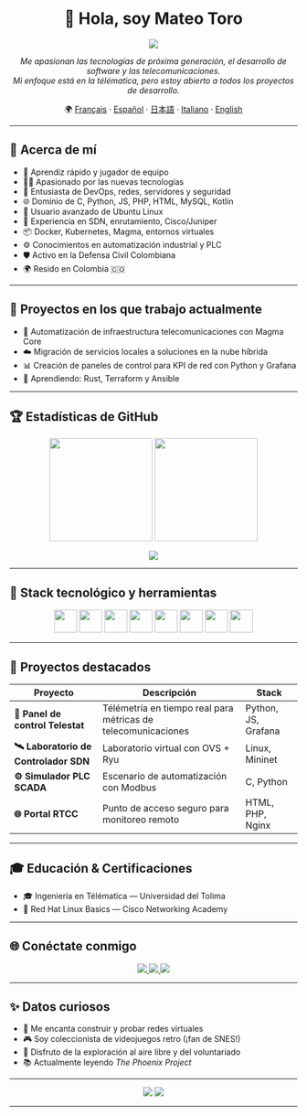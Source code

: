 <h1 align="center">👋 Hola, soy Mateo Toro</h1>

<p align="center">
  <img src="https://readme-typing-svg.herokuapp.com?font=Poppins&color=58A6FF&center=true&vCenter=true&lines=IIIIIIIIIIIIIIngeniero+en+Télématica+%7C+Apasionado+por+Dev;Amante+de+Linux+%7C+Explorador+Fullstack;Siempre+aprendiendo+🚀" />
</p>

<p align="center">
  <em>Me apasionan las tecnologías de próxima generación, el desarrollo de software y las telecomunicaciones.<br>
  Mi enfoque está en la télématica, pero estoy abierto a todos los proyectos de desarrollo.</em>
</p>

<p align="center">
  🌍 <a href="/docs/readme_fr.md">Français</a> · 
  <a href="/docs/readme_es.md">Español</a> · 
  <a href="/docs/readme_ja.md">日本語</a> · 
  <a href="/docs/readme_it.md">Italiano</a> · 
  <a href="https://github.com/mgodll">English</a>
</p>

---

## 🔎 Acerca de mí

- 🚀 Aprendiz rápido y jugador de equipo  
- 👨‍💻 Apasionado por las nuevas tecnologías  
- 🔐 Entusiasta de DevOps, redes, servidores y seguridad  
- 🌐 Dominio de C, Python, JS, PHP, HTML, MySQL, Kotlin  
- 🐧 Usuario avanzado de Ubuntu Linux  
- 📡 Experiencia en SDN, enrutamiento, Cisco/Juniper  
- 📦 Docker, Kubernetes, Magma, entornos virtuales  
- ⚙️ Conocimientos en automatización industrial y PLC  
- 🛡️ Activo en la Defensa Civil Colombiana  
- 🌍 Resido en Colombia 🇨🇴  

---

## 🎯 Proyectos en los que trabajo actualmente

- 🚧 Automatización de infraestructura telecomunicaciones con Magma Core  
- ☁️ Migración de servicios locales a soluciones en la nube híbrida  
- 📊 Creación de paneles de control para KPI de red con Python y Grafana  
- 🧠 Aprendiendo: Rust, Terraform y Ansible

---

## 🏆 Estadísticas de GitHub

<p align="center">
  <img src="https://github-readme-stats.vercel.app/api?username=mgodll&show_icons=true&theme=radical&border_radius=10" height="180"/>
  <img src="https://github-readme-streak-stats.herokuapp.com?user=mgodll&theme=radical&border_radius=10" height="180"/>
</p>

<p align="center">
  <img src="https://github-profile-summary-cards.vercel.app/api/cards/profile-details?username=mgodll&theme=tokyonight" />
</p>

---

## 🧰 Stack tecnológico y herramientas

<p align="center">
  <img src="https://cdn.jsdelivr.net/gh/devicons/devicon/icons/python/python-original.svg" width="40" />
  <img src="https://cdn.jsdelivr.net/gh/devicons/devicon/icons/docker/docker-original.svg" width="40" />
  <img src="https://cdn.jsdelivr.net/gh/devicons/devicon/icons/javascript/javascript-original.svg" width="40" />
  <img src="https://cdn.jsdelivr.net/gh/devicons/devicon/icons/kubernetes/kubernetes-plain.svg" width="40" />
  <img src="https://cdn.jsdelivr.net/gh/devicons/devicon/icons/linux/linux-original.svg" width="40" />
  <img src="https://cdn.jsdelivr.net/gh/devicons/devicon/icons/html5/html5-original.svg" width="40" />
  <img src="https://cdn.jsdelivr.net/gh/devicons/devicon/icons/mysql/mysql-original.svg" width="40" />
  <img src="https://cdn.jsdelivr.net/gh/devicons/devicon/icons/c/c-original.svg" width="40" />
</p>

---

## 🧩 Proyectos destacados

| Proyecto | Descripción | Stack |
|--------|-------------|-------|
| **📡 Panel de control Telestat** | Télémetría en tiempo real para métricas de telecomunicaciones | Python, JS, Grafana |
| **🛰️ Laboratorio de Controlador SDN** | Laboratorio virtual con OVS + Ryu | Linux, Mininet |
| **⚙️ Simulador PLC SCADA** | Escenario de automatización con Modbus | C, Python |
| **🌐 Portal RTCC** | Punto de acceso seguro para monitoreo remoto | HTML, PHP, Nginx |

---

## 🎓 Educación & Certificaciones

- 🎓 Ingeniería en Télématica — Universidad del Tolima
- 🧪 Red Hat Linux Basics — Cisco Networking Academy

---

## 🌐 Conéctate conmigo

<p align="center">
  <a href="https://linkedin.com/in/mateo-toro-rodriguez-3799b624a">
    <img src="https://img.shields.io/badge/LinkedIn-blue?style=for-the-badge&logo=linkedin" />
  </a>
  <a href="https://fb.com/mateotororodriguez">
    <img src="https://img.shields.io/badge/Facebook-1877F2?style=for-the-badge&logo=facebook&logoColor=white" />
  </a>
  <a href="https://instagram.com/mgodll_99">
    <img src="https://img.shields.io/badge/Instagram-E4405F?style=for-the-badge&logo=instagram&logoColor=white" />
  </a>
</p>

---

## ✨ Datos curiosos

- 🔭 Me encanta construir y probar redes virtuales  
- 🎮 Soy coleccionista de videojuegos retro (¡fan de SNES!)  
- 🧗 Disfruto de la exploración al aire libre y del voluntariado  
- 📚 Actualmente leyendo *The Phoenix Project*

---

<p align="center">
  <img src="https://komarev.com/ghpvc/?username=mgodll&label=Vistas+de+perfil&color=blueviolet&style=flat" />
  <img src="https://img.shields.io/github/followers/mgodll?label=Followers&style=social" />
</p>

---
